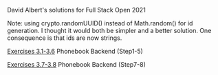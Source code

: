David Albert's solutions for Full Stack Open 2021

Note: using crypto.randomUUID() instead of Math.random() for id generation. I thought it would both be simpler and a better solution. One consequence is that ids are now strings.

[Exercises 3.1-3.6](https://fullstackopen.com/en/part3/node_js_and_express#exercises-3-1-3-6) Phonebook Backend (Step1-5)

[Exercises 3.7-3.8](https://fullstackopen.com/en/part3/node_js_and_express#exercises-3-7-3-8) Phonebook Backend (Step7-8)